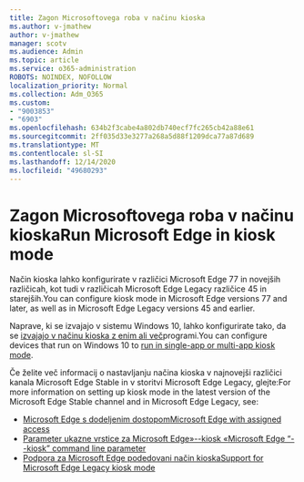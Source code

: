 ```yaml
---
title: Zagon Microsoftovega roba v načinu kioska
ms.author: v-jmathew
author: v-jmathew
manager: scotv
ms.audience: Admin
ms.topic: article
ms.service: o365-administration
ROBOTS: NOINDEX, NOFOLLOW
localization_priority: Normal
ms.collection: Adm_O365
ms.custom:
- "9003853"
- "6903"
ms.openlocfilehash: 634b2f3cabe4a802db740ecf7fc265cb42a88e61
ms.sourcegitcommit: 2ff035d33e3277a268a5d88f1209dca77a87d689
ms.translationtype: MT
ms.contentlocale: sl-SI
ms.lasthandoff: 12/14/2020
ms.locfileid: "49680293"
---
```

# <a name="run-microsoft-edge-in-kiosk-mode"></a><span data-ttu-id="566ac-102">Zagon Microsoftovega roba v načinu kioska</span><span class="sxs-lookup"><span data-stu-id="566ac-102">Run Microsoft Edge in kiosk mode</span></span>

<span data-ttu-id="566ac-103">Način kioska lahko konfigurirate v različici Microsoft Edge 77 in novejših različicah, kot tudi v različicah Microsoft Edge Legacy različice 45 in starejših.</span><span class="sxs-lookup"><span data-stu-id="566ac-103">You can configure kiosk mode in Microsoft Edge versions 77 and later, as well as in Microsoft Edge Legacy versions 45 and earlier.</span></span>

<span data-ttu-id="566ac-104">Naprave, ki se izvajajo v sistemu Windows 10, lahko konfigurirate tako, da se [izvajajo v načinu kioska z enim ali več](https://go.microsoft.com/fwlink/?linkid=2133659)programi.</span><span class="sxs-lookup"><span data-stu-id="566ac-104">You can configure devices that run on Windows 10 to [run in single-app or multi-app kiosk mode](https://go.microsoft.com/fwlink/?linkid=2133659).</span></span>

<span data-ttu-id="566ac-105">Če želite več informacij o nastavljanju načina kioska v najnovejši različici kanala Microsoft Edge Stable in v storitvi Microsoft Edge Legacy, glejte:</span><span class="sxs-lookup"><span data-stu-id="566ac-105">For more information on setting up kiosk mode in the latest version of the Microsoft Edge Stable channel and in Microsoft Edge Legacy, see:</span></span>

- [<span data-ttu-id="566ac-106">Microsoft Edge s dodeljenim dostopom</span><span class="sxs-lookup"><span data-stu-id="566ac-106">Microsoft Edge with assigned access</span></span>](https://go.microsoft.com/fwlink/?linkid=2133494)
- [<span data-ttu-id="566ac-107">Parameter ukazne vrstice za Microsoft Edge»--kiosk «</span><span class="sxs-lookup"><span data-stu-id="566ac-107">Microsoft Edge “--kiosk” command line parameter</span></span>](https://go.microsoft.com/fwlink/?linkid=2133724)
- [<span data-ttu-id="566ac-108">Podpora za Microsoft Edge podedovani način kioska</span><span class="sxs-lookup"><span data-stu-id="566ac-108">Support for Microsoft Edge Legacy kiosk mode</span></span>](https://go.microsoft.com/fwlink/?linkid=2133725)
